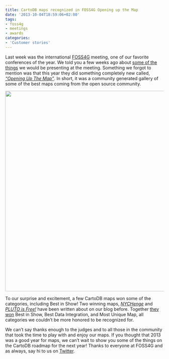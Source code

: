 ```yaml
---
title: CartoDB maps recognized in FOSS4G Opening up the Map
date: '2013-10-04T18:59:06+02:00'
tags:
- foss4g
- meetings
- awards
categories:
- 'Customer stories'
---
```


Last week was the international <a href="http://2013.foss4g.org/">FOSS4G</a> meeting, one of our favorite conferences of the year. We told you a few weeks ago about <a href="http://blog.cartodb.com/post/58078947064/its-foss4g-time-again">some of the things</a> we would be presenting at the meeting. Something we forgot to mention was that this year they did something completely new called, <a href="http://2013.foss4g.org/conf/gallery/">_“Opening Up The Map”_</a>. In short, it was a community generated gallery of some of the best maps coming from the open source community.

<img src="http://i.imgur.com/lDmy2Bd.jpg" width="637px"/>

To our surprise and excitement, a few CartoDB maps won some of the categories, including Best in Show! Two winning maps, _<a href="http://nychenge.com/">NYCHenge</a>_ and <a href="http://andrewxhill.github.io/cartodb-examples/scroll-story/pluto/index.html#0">_PLUTO is Free!_</a> have been written about on our blog before. Together <a href="http://2013.foss4g.org/conf/gallery/winners">they won</a> Best in Show, Best Data Integration, and Most Unique Map, all categories we couldn’t be more honored to be recognized for.

We can’t say thanks enough to the judges and to all those in the community that took the time to play with and enjoy our maps. If you thought that 2013 was a good year for maps, we can’t wait to show you some of the things on the CartoDB roadmap for the next year! Thanks to everyone at FOSS4G and as always, say hi to us on <a href="https://twitter.com/cartodb">Twitter</a>.
